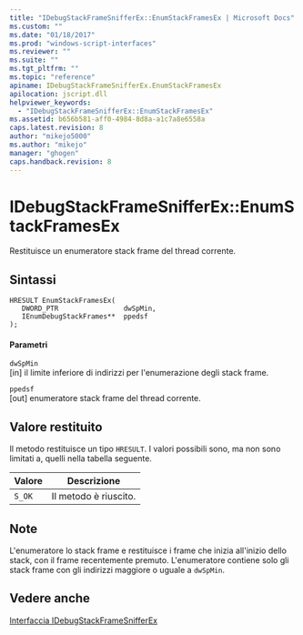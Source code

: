 ```yaml
---
title: "IDebugStackFrameSnifferEx::EnumStackFramesEx | Microsoft Docs"
ms.custom: ""
ms.date: "01/18/2017"
ms.prod: "windows-script-interfaces"
ms.reviewer: ""
ms.suite: ""
ms.tgt_pltfrm: ""
ms.topic: "reference"
apiname: IDebugStackFrameSnifferEx.EnumStackFramesEx
apilocation: jscript.dll
helpviewer_keywords: 
  - "IDebugStackFrameSnifferEx::EnumStackFramesEx"
ms.assetid: b656b581-aff0-4984-8d8a-a1c7a8e6558a
caps.latest.revision: 8
author: "mikejo5000"
ms.author: "mikejo"
manager: "ghogen"
caps.handback.revision: 8
---
```

# IDebugStackFrameSnifferEx::EnumStackFramesEx
Restituisce un enumeratore stack frame del thread corrente.  
  
## Sintassi  
  
```  
HRESULT EnumStackFramesEx(  
   DWORD_PTR                dwSpMin,  
   IEnumDebugStackFrames**  ppedsf  
);  
```  
  
#### Parametri  
 `dwSpMin`  
 \[in\] il limite inferiore di indirizzi per l'enumerazione degli stack frame.  
  
 `ppedsf`  
 \[out\] enumeratore stack frame del thread corrente.  
  
## Valore restituito  
 Il metodo restituisce un tipo `HRESULT`.  I valori possibili sono, ma non sono limitati a, quelli nella tabella seguente.  
  
|Valore|Descrizione|  
|------------|-----------------|  
|`S_OK`|Il metodo è riuscito.|  
  
## Note  
 L'enumeratore lo stack frame e restituisce i frame che inizia all'inizio dello stack, con il frame recentemente premuto.  L'enumeratore contiene solo gli stack frame con gli indirizzi maggiore o uguale a `dwSpMin`.  
  
## Vedere anche  
 [Interfaccia IDebugStackFrameSnifferEx](../../winscript/reference/idebugstackframesnifferex-interface.md)